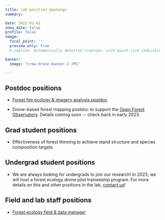 ```yaml
---
title: Lab position openings
summary:

date: 2022-01-01
show_date: false
profile: false
image:
  focal_point: ''
  preview_only: true
  # caption: Automatically detected treetops, with point size indicating tree height, overlaid on drone-derived orthoimagery from the Tahoe National Forest

banner:
  image: "crew-drone-banner-2.JPG"

---
```


## Postdoc positions

- [Forest fire ecology & imagery analysis postdoc](/position/fire-imagery/)

- Drone-based forest mapping postdoc to support the [Open Forest Observatory](https://openforestobservatory.org/). Details coming soon -- check back in early 2023.


## Grad student positions

- Effectiveness of forest thinning to achieve stand structure and species composition targets

## Undergrad student positions

- We are always looking for undergrads to join our research! In 2023, we will host a forest ecology drone pilot traineeship program. For more details on this and other positions in the lab, [contact us](/#contact)!

## Field and lab staff positions

- [Forest ecology field & data manager](/position/field-and-data-manager/)

&nbsp;
&nbsp;
